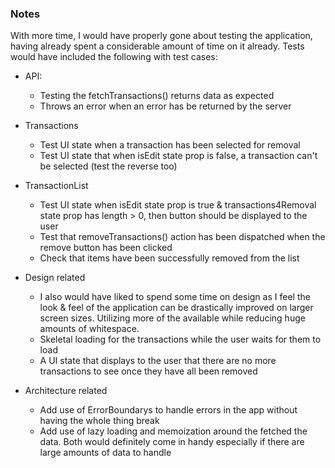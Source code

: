 ### Notes

With more time, I would have properly gone about testing the application, having already spent a considerable amount of time on it already. Tests would have included the following with test cases:

* API:
    - Testing the fetchTransactions() returns data as expected
    - Throws an error when an error has be returned by the server

* Transactions
    - Test UI state when a transaction has been selected for removal
    - Test UI state that when isEdit state prop is false, a transaction can't be selected (test the reverse too)
* TransactionList
    - Test UI state when isEdit state prop is true & transactions4Removal state prop has length > 0, then button should be displayed to the user
    - Test that removeTransactions() action has been dispatched when the remove button has been clicked
    - Check that items have been successfully removed from the list

* Design related
   - I also would have liked to spend some time on design as I feel the look & feel of the application can be drastically improved on larger screen sizes. Utilizing more of the available while reducing huge amounts of whitespace.
   - Skeletal loading for the transactions while the user waits for them to load
   - A UI state that displays to the user that there are no more transactions to see once they have all been removed

* Architecture related
    - Add use of ErrorBoundarys to handle errors in the app without having the whole thing break
    - Add use of lazy loading and memoization around the fetched the data. Both would definitely come in handy especially if there are large amounts of data to handle